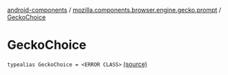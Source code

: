 [android-components](../index.md) / [mozilla.components.browser.engine.gecko.prompt](index.md) / [GeckoChoice](./-gecko-choice.md)

# GeckoChoice

`typealias GeckoChoice = <ERROR CLASS>` [(source)](https://github.com/mozilla-mobile/android-components/blob/master/components/browser/engine-gecko-beta/src/main/java/mozilla/components/browser/engine/gecko/prompt/GeckoPromptDelegate.kt#L38)